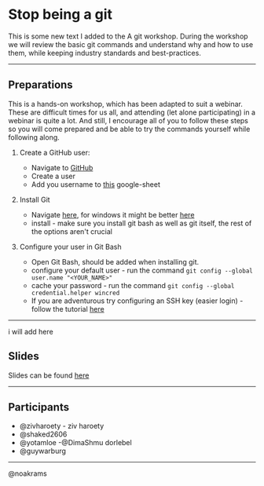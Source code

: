 # Stop being a git
This is some new text I added to the 
A git workshop.
During the workshop we will review the basic git commands and understand why and how to use them,
while keeping industry standards and best-practices.

---

## Preparations

This is a hands-on workshop, which has been adapted to suit a webinar.
These are difficult times for us all, and attending (let alone participating) in a webinar is quite a lot.
And still, I encourage all of you to follow these steps so you will come prepared and be able to try the commands yourself while following along.

1. Create a GitHub user:

   - Navigate to [GitHub](https://github.com/join)
   - Create a user
   - Add you username to [this](https://docs.google.com/spreadsheets/d/1R_E1-9csNvyTKy9Y5QXo4OAEp45XcPxFzDwfp6zedtk/edit?usp=sharing) google-sheet

2. Install Git

   - Navigate [here](https://git-scm.com/downloads), for windows it might be better [here](https://gitforwindows.org/)
   - install - make sure you install git bash as well as git itself, the rest of the options aren't crucial

3. Configure your user in Git Bash
   - Open Git Bash, should be added when installing git.
   - configure your default user - run the command `git config --global user.name "<YOUR_NAME>"`
   - cache your password - run the command `git config --global credential.helper wincred`
   - If you are adventurous try configuring an SSH key (easier login) - follow the tutorial [here](https://help.github.com/en/github/authenticating-to-github/connecting-to-github-with-ssh)

---
i will add here
## Slides

Slides can be found [here](https://slides.com/guywarburg/stop-being-a-git)

---

## Participants

- @zivharoety - ziv haroety
- @shaked2606
- @yotamloe
-@DimaShmu
dorlebel
- @guywarburg
---
@noakrams
